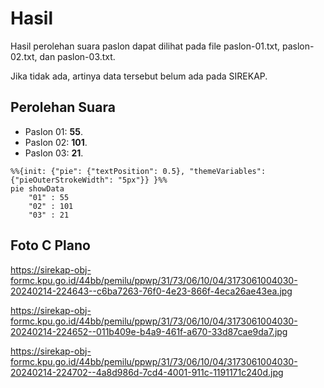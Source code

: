 # Hasil

Hasil perolehan suara paslon dapat dilihat pada file paslon-01.txt, paslon-02.txt, dan paslon-03.txt.

Jika tidak ada, artinya data tersebut belum ada pada SIREKAP.

## Perolehan Suara

 * Paslon 01: **55**.
 * Paslon 02: **101**.
 * Paslon 03: **21**.

```mermaid
%%{init: {"pie": {"textPosition": 0.5}, "themeVariables": {"pieOuterStrokeWidth": "5px"}} }%%
pie showData
    "01" : 55
    "02" : 101
    "03" : 21
```
## Foto C Plano

https://sirekap-obj-formc.kpu.go.id/44bb/pemilu/ppwp/31/73/06/10/04/3173061004030-20240214-224643--c6ba7263-76f0-4e23-866f-4eca26ae43ea.jpg

https://sirekap-obj-formc.kpu.go.id/44bb/pemilu/ppwp/31/73/06/10/04/3173061004030-20240214-224652--011b409e-b4a9-461f-a670-33d87cae9da7.jpg

https://sirekap-obj-formc.kpu.go.id/44bb/pemilu/ppwp/31/73/06/10/04/3173061004030-20240214-224702--4a8d986d-7cd4-4001-911c-1191171c240d.jpg
